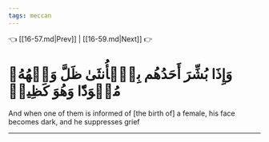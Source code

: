 ```yaml
---
tags: meccan
---
```


👈 [[16-57.md|Prev]] | [[16-59.md|Next]] 👉

# وَإِذَا بُشِّرَ أَحَدُهُم بِٱلۡأُنثَىٰ ظَلَّ وَجۡهُهُۥ مُسۡوَدّٗا وَهُوَ كَظِيمٞ

And when one of them is informed of [the birth of] a female, his face becomes dark, and he suppresses grief

---

